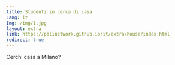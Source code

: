 ```yaml
---
title: Studenti in cerca di casa
Lang: it
Img: /img/1.jpg
layout: extra
link: https://polinetwork.github.io/it/extra/house/index.html
redirect: true
---
```

Cerchi casa a Milano?
